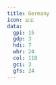 ```yaml
---
title: Germany
icon: 🇩🇪
data:
  gpi: 15
  gdp: 3
  hdi: 7
  whr: 24
  col: 118
  gci: 3
  gfs: 24
---
```

